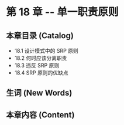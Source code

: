 # 第 18 章 -- 单一职责原则

## 本章目录 (Catalog)
- 18.1 设计模式中的 SRP 原则
- 18.2 何时应该分离职责 
- 18.3 违反 SRP 原则
- 18.4 SRP 原则的优缺点


## 生词 (New Words)



## 本章内容 (Content)